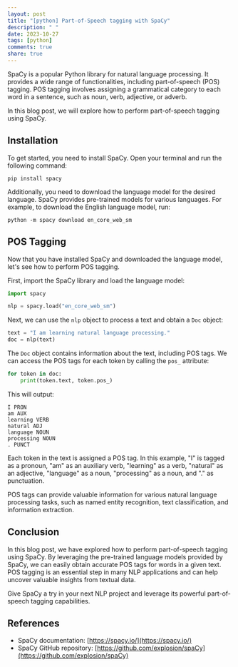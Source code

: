 ```yaml
---
layout: post
title: "[python] Part-of-Speech tagging with SpaCy"
description: " "
date: 2023-10-27
tags: [python]
comments: true
share: true
---
```


SpaCy is a popular Python library for natural language processing. It provides a wide range of functionalities, including part-of-speech (POS) tagging. POS tagging involves assigning a grammatical category to each word in a sentence, such as noun, verb, adjective, or adverb.

In this blog post, we will explore how to perform part-of-speech tagging using SpaCy.

## Installation

To get started, you need to install SpaCy. Open your terminal and run the following command:

```
pip install spacy
```

Additionally, you need to download the language model for the desired language. SpaCy provides pre-trained models for various languages. For example, to download the English language model, run:

```
python -m spacy download en_core_web_sm
```

## POS Tagging

Now that you have installed SpaCy and downloaded the language model, let's see how to perform POS tagging.

First, import the SpaCy library and load the language model:

```python
import spacy

nlp = spacy.load("en_core_web_sm")
```

Next, we can use the `nlp` object to process a text and obtain a `Doc` object:

```python
text = "I am learning natural language processing."
doc = nlp(text)
```

The `Doc` object contains information about the text, including POS tags. We can access the POS tags for each token by calling the `pos_` attribute:

```python
for token in doc:
    print(token.text, token.pos_)
```

This will output:

```
I PRON
am AUX
learning VERB
natural ADJ
language NOUN
processing NOUN
. PUNCT
```

Each token in the text is assigned a POS tag. In this example, "I" is tagged as a pronoun, "am" as an auxiliary verb, "learning" as a verb, "natural" as an adjective, "language" as a noun, "processing" as a noun, and "." as punctuation.

POS tags can provide valuable information for various natural language processing tasks, such as named entity recognition, text classification, and information extraction.

## Conclusion

In this blog post, we have explored how to perform part-of-speech tagging using SpaCy. By leveraging the pre-trained language models provided by SpaCy, we can easily obtain accurate POS tags for words in a given text. POS tagging is an essential step in many NLP applications and can help uncover valuable insights from textual data.

Give SpaCy a try in your next NLP project and leverage its powerful part-of-speech tagging capabilities.

## References

- SpaCy documentation: [https://spacy.io/](https://spacy.io/)
- SpaCy GitHub repository: [https://github.com/explosion/spaCy](https://github.com/explosion/spaCy)